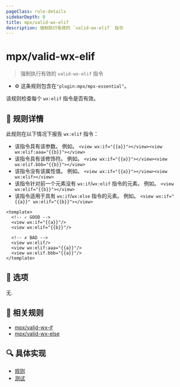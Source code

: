 ```yaml
---
pageClass: rule-details
sidebarDepth: 0
title: mpx/valid-wx-elif
description: 强制执行有效的 `valid-wx-elif` 指令
---
```

# mpx/valid-wx-elif
> 强制执行有效的 `valid-wx-elif` 指令

- :gear: 这条规则包含在`"plugin:mpx/mpx-essential"`。

该规则检查每个 `wx:elif` 指令是否有效。

## :book: 规则详情

此规则在以下情况下报告 `wx:elif` 指令：

- 该指令具有该参数。 例如。 `<view wx:if="{{a}}"></view><view wx:elif:aaa="{{b}}"></view>`
- 该指令具有该修饰符。 例如。 `<view wx:if="{{a}}"></view><view wx:elif.bbb="{{b}}"></view>`
- 该指令没有该属性值。 例如。 `<view wx:if="{{a}}"></view><view wx:elif></view>`
- 该指令针对前一个元素没有 `wx:if`/`wx:elif` 指令的元素。 例如。 `<view wx:elif="{{b}}"></view>`
- 该指令适用于具有 `wx:if`/`wx:else` 指令的元素。 例如。 `<view wx:if="{{a}}" wx:elif="{{b}}"></view>`

<eslint-code-block :rules="{'mpx/valid-wx-elif': ['error']}">

```vue
<template>
  <!-- ✓ GOOD -->
  <view wx:if="{{a}}"/>
  <view wx:elif="{{b}}"/>

  <!-- ✗ BAD -->
  <view wx:elif/>
  <view wx:elif:aaa="{{a}}"/>
  <view wx:elif.bbb="{{a}}"/>
</template>
```

</eslint-code-block>

## :wrench: 选项

无.

## :couple: 相关规则

- [mpx/valid-wx-if]
- [mpx/valid-wx-else]

[mpx/valid-wx-if]: ./valid-wx-if.md
[mpx/valid-wx-else]: ./valid-wx-else.md

## :mag: 具体实现

- [规则](https://github.com/mpx-ecology/eslint-plugin-mpx/blob/master/lib/rules/valid-wx-elif.js)
- [测试](https://github.com/mpx-ecology/eslint-plugin-mpx/blob/master/tests/lib/rules/valid-wx-elif.js)